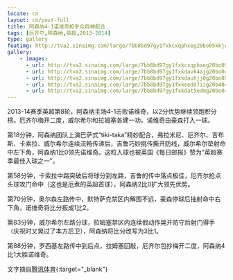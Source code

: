 ```yaml
---
locate: cn
layout: cn/post-full
title: 阿森纳4-1诺维奇枪手众将神配合
tags: [厄齐尔,阿森纳,英超,2013-2014]
type: gallery
featimg: http://tva2.sinaimg.com/large/7bb8bd97gy1fxkcxqphxeg20bo05kkjn.gif
gallery:
    - images:
      - url: http://tva2.sinaimg.com/large/7bb8bd97gy1fxkcxqphxeg20bo05kkjn.gif
      - url: http://tva2.sinaimg.com/large/7bb8bd97gy1fxkdavk4ajg20bo04ohdv.gif
      - url: http://tva2.sinaimg.com/large/7bb8bd97gy1fxkdautjj0g20bo05k7wj.gif
      - url: http://tva2.sinaimg.com/large/7bb8bd97gy1fxkeedd7iig20b404gkjn.gif
      - url: http://tva2.sinaimg.com/large/7bb8bd97gy1fxkdat5edmg20bo04ox6q.gif
---
```


2013-14赛季英超第8轮，阿森纳主场4-1击败诺维奇，以2分优势继续领跑积分榜。厄齐尔梅开二度，威尔希尔和拉姆塞各建一功。诺维奇由豪森打入一球。

第18分钟，阿森纳团队上演巴萨式“tiki-taka”精妙配合，弗拉米尼、厄齐尔、吉布斯、卡索拉、威尔希尔连续流畅传递后，吉鲁巧妙挑传撕开防线，威尔希尔垫射命中左下角，阿森纳1比0领先诺维奇。这粒入球也被英国《每日邮报》赞为“英超赛季最佳入球之一”。

第58分钟，卡索拉中路突破后将球分到左路，吉鲁的传中落点极佳，厄齐尔抢点头球攻门命中（这也是厄煮的英超首球），阿森纳2比0扩大领先优势。

第70分钟，奥尔森左路传中，默特萨克禁区内解围不远，豪森停球后抽射命中右下角，诺维奇将比分扳成1比2。

第83分钟，威尔希尔左路分球，拉姆塞禁区内连续假动作晃开防守后射门得手（庆祝时又晃过了本方后卫），阿森纳将比分改写为3比1。

第88分钟，罗西基左路传中到后点，拉姆塞回敲，厄齐尔包抄梅开二度，阿森纳4比1大胜诺维奇。

文字摘自[腾讯体育](http://sports.qq.com/a/20131019/006951.htm){:target="_blank"}
